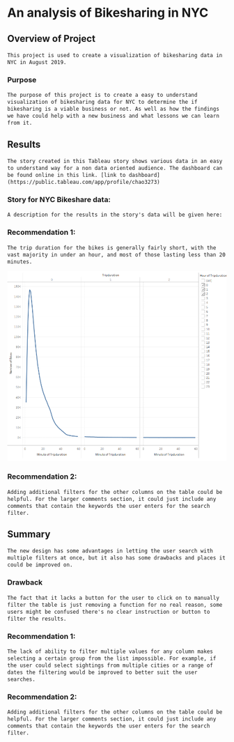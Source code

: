 # An analysis of Bikesharing in NYC


## Overview of Project
    This project is used to create a visualization of bikesharing data in NYC in August 2019.
### Purpose
    The purpose of this project is to create a easy to understand visualization of bikesharing data for NYC to determine the if bikesharing is a viable business or not. As well as how the findings we have could help with a new business and what lessons we can learn from it.

## Results
    The story created in this Tableau story shows various data in an easy to understand way for a non data oriented audience. The dashboard can be found online in this link. [link to dashboard](https://public.tableau.com/app/profile/chao3273)
### Story for NYC Bikeshare data:
    A description for the results in the story's data will be given here:
### Recommendation 1:
    The trip duration for the bikes is generally fairly short, with the vast majority in under an hour, and most of those lasting less than 20 minutes.
![](/images/Sheet1.png)
### Recommendation 2:
    Adding additional filters for the other columns on the table could be helpful. For the larger comments section, it could just include any comments that contain the keywords the user enters for the search filter.    

## Summary
    The new design has some advantages in letting the user search with multiple filters at once, but it also has some drawbacks and places it could be improved on.
### Drawback
    The fact that it lacks a button for the user to click on to manually filter the table is just removing a function for no real reason, some users might be confused there's no clear instruction or button to filter the results.
### Recommendation 1:
    The lack of ability to filter multiple values for any column makes selecting a certain group from the list impossible. For example, if the user could select sightings from multiple cities or a range of dates the filtering would be improved to better suit the user searches.
### Recommendation 2:
    Adding additional filters for the other columns on the table could be helpful. For the larger comments section, it could just include any comments that contain the keywords the user enters for the search filter.
